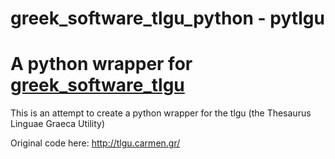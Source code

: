 # greek_software_tlgu_python - pytlgu

A python wrapper for [greek_software_tlgu](https://github.com/cltk/greek_software_tlgu)
=======

This is an attempt to create a python wrapper for the tlgu (the Thesaurus Linguae Graeca Utility)

Original code here: http://tlgu.carmen.gr/
